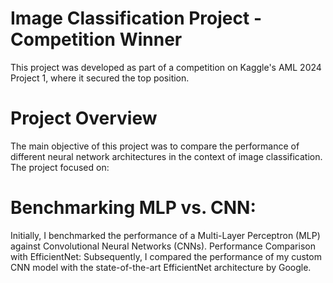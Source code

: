 # Image Classification Project - Competition Winner
This project was developed as part of a competition on Kaggle's AML 2024 Project 1, where it secured the top position.

# Project Overview
The main objective of this project was to compare the performance of different neural network architectures in the context of image classification. The project focused on:

# Benchmarking MLP vs. CNN: 
Initially, I benchmarked the performance of a Multi-Layer Perceptron (MLP) against Convolutional Neural Networks (CNNs).
Performance Comparison with EfficientNet: Subsequently, I compared the performance of my custom CNN model with the state-of-the-art EfficientNet architecture by Google.
